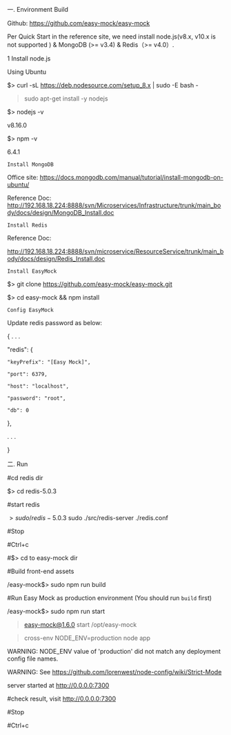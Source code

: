 

一. Environment Build

Github: https://github.com/easy-mock/easy-mock 


Per  Quick Start in the reference site,  we need install node.js(v8.x, v10.x is not supported ) & MongoDB (>= v3.4) & Redis（>= v4.0）.

1 Install node.js

Using Ubuntu

$> curl -sL https://deb.nodesource.com/setup_8.x | sudo -E bash -

> sudo apt-get install -y nodejs


$> nodejs -v

v8.16.0

$> npm -v

6.4.1



    Install MongoDB

Office site: https://docs.mongodb.com/manual/tutorial/install-mongodb-on-ubuntu/

Reference Doc:  http://192.168.18.224:8888/svn/Microservices/Infrastructure/trunk/main_body/docs/design/MongoDB_Install.doc 

    Install Redis

Reference Doc:

http://192.168.18.224:8888/svn/microservice/ResourceService/trunk/main_body/docs/design/Redis_Install.doc 


    Install EasyMock

$> git clone https://github.com/easy-mock/easy-mock.git

$> cd easy-mock && npm install



    Config EasyMock 

Update redis password as below:

{ . . .

"redis": {

    "keyPrefix": "[Easy Mock]",

    "port": 6379,

    "host": "localhost",

    "password": "root",

    "db": 0

  },

  . . .

}


二. Run

#cd redis dir

$> cd redis-5.0.3


#start redis

$> sudo /redis-5.0.3$ sudo ./src/redis-server  ./redis.conf

 #Stop

#Ctrl+c


#$> cd to easy-mock dir

 #Build front-end assets

 /easy-mock$> sudo npm run build


 #Run Easy Mock as production environment (You should run `build` first)

/easy-mock$> sudo npm run start

> easy-mock@1.6.0 start /opt/easy-mock

> cross-env NODE_ENV=production node app


WARNING: NODE_ENV value of 'production' did not match any deployment config file names.

WARNING: See https://github.com/lorenwest/node-config/wiki/Strict-Mode

server started at http://0.0.0.0:7300

#check result, visit http://0.0.0.0:7300

#Stop

#Ctrl+c





